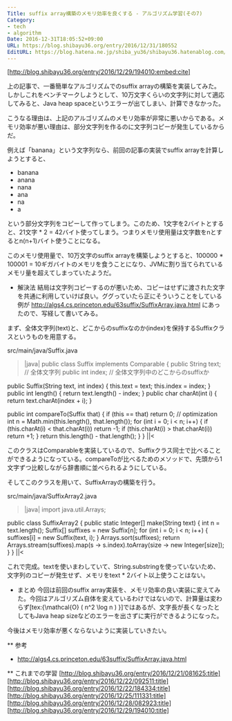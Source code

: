 ```yaml
---
Title: suffix array構築のメモリ効率を良くする - アルゴリズム学習(その7)
Category:
- tech
- algorithm
Date: 2016-12-31T18:05:52+09:00
URL: https://blog.shibayu36.org/entry/2016/12/31/180552
EditURL: https://blog.hatena.ne.jp/shiba_yu36/shibayu36.hatenablog.com/atom/entry/10328749687202549652
---
```


[http://blog.shibayu36.org/entry/2016/12/29/194010:embed:cite]

上の記事で、一番簡単なアルゴリズムでのsuffix arrayの構築を実装してみた。しかしこれをベンチマークしようとして、10万文字くらいの文字列に対して適応してみると、Java heap spaceというエラーが出てしまい、計算できなかった。

こうなる理由は、上記のアルゴリズムのメモリ効率が非常に悪いからである。メモリ効率が悪い理由は、部分文字列を作るのに文字列コピーが発生しているからだ。

例えば「banana」という文字列なら、前回の記事の実装でsuffix arrayを計算しようとすると、

- banana
- anana
- nana
- ana
- na
- a

という部分文字列をコピーして作ってしまう。このため、1文字を2バイトとすると、21文字 * 2 = 42バイト使ってしまう。つまりメモリ使用量は文字数をnとするとn(n+1)バイト使うことになる。

このメモリ使用量で、10万文字のsuffix arrayを構築しようとすると、100000 * 100001 = 10ギガバイトのメモリを食うことになり、JVMに割り当てられているメモリ量を超えてしまっていたようだ。


* 解決法
結局は文字列コピーするのが悪いため、コピーはせずに渡された文字を共通に利用していけば良い。ググっていたら正にそういうことをしている例が http://algs4.cs.princeton.edu/63suffix/SuffixArray.java.html にあったので、写経して書いてみる。

まず、全体文字列(text)と、どこからのsuffixなのか(index)を保持するSuffixクラスというものを用意する。

src/main/java/Suffix.java
>|java|
public class Suffix implements Comparable<Suffix> {
  public String text; // 全体文字列
  public int index;   // 全体文字列中のどこからのsuffixか

  public Suffix(String text, int index) {
    this.text = text;
    this.index = index;
  }
  public int length() {
    return text.length() - index;
  }
  public char charAt(int i) {
    return text.charAt(index + i);
  }

  public int compareTo(Suffix that) {
    if (this == that) return 0;  // optimization
    int n = Math.min(this.length(), that.length());
    for (int i = 0; i < n; i++) {
      if (this.charAt(i) < that.charAt(i)) return -1;
      if (this.charAt(i) > that.charAt(i)) return +1;
    }
    return this.length() - that.length();
  }
}
||<

このクラスはComparableを実装しているので、Suffixクラス同士で比べることができるようになっている。compareToが比べるためのメソッドで、先頭から1文字ずつ比較しながら辞書順に並べられるようにしている。


そしてこのクラスを用いて、SuffixArrayの構築を行う。

src/main/java/SuffixArray2.java
>|java|
import java.util.Arrays;

public class SuffixArray2 {
  public static Integer[] make(String text) {
    int n = text.length();
    Suffix[] suffixes = new Suffix[n];
    for (int i = 0; i < n; i++) {
      suffixes[i] = new Suffix(text, i);
    }
    Arrays.sort(suffixes);
    return Arrays.stream(suffixes).map(s -> s.index).toArray(size -> new Integer[size]);
  }
}
||<


これで完成。textを使いまわしていて、String.substringを使っていないため、文字列のコピーが発生せず、メモリをtext * 2バイト以上使うことはない。


* まとめ
今回は前回のsuffix array実装を、メモリ効率の良い実装に変えてみた。今回はアルゴリズム自体を変えているわけではないので、計算量は変わらず[tex:{\mathcal{O} ( n^2 \log n ) }]ではあるが、文字長が長くなったとしてもJava heap sizeなどのエラーを出さずに実行ができるようになった。

今後はメモリ効率が悪くならないように実装していきたい。


** 参考
- http://algs4.cs.princeton.edu/63suffix/SuffixArray.java.html

** これまでの学習
[http://blog.shibayu36.org/entry/2016/12/21/081625:title]
[http://blog.shibayu36.org/entry/2016/12/22/092511:title]
[http://blog.shibayu36.org/entry/2016/12/22/184334:title]
[http://blog.shibayu36.org/entry/2016/12/25/111331:title]
[http://blog.shibayu36.org/entry/2016/12/28/082923:title]
[http://blog.shibayu36.org/entry/2016/12/29/194010:title]

